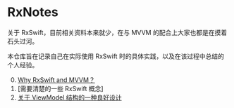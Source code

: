 # RxNotes

关于 RxSwift，目前相关资料本来就少，在与 MVVM 的配合上大家也都是在摸着石头过河。

本仓库旨在记录自己在实际使用 RxSwift 时的具体实践，以及在该过程中总结的个人经验。

00. [Why RxSwift and MVVM？](https://github.com/caiyue1993/RxNotes/blob/master/00-why-rxswift-and-mvvm.md)
01. [需要清楚的一些 RxSwift 概念]
02. [关于 ViewModel 结构的一种良好设计](https://github.com/caiyue1993/RxNotes/blob/master/02-the-design-of-view-model.md)
